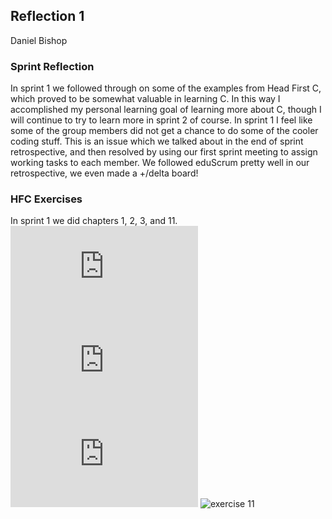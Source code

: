 ## Reflection 1
Daniel Bishop

### Sprint Reflection
In sprint 1 we followed through on some of the examples from Head First C, which proved to be somewhat valuable in learning C. In this way I accomplished my personal learning goal of learning more about C, though I will continue to try to learn more in sprint 2 of course. In sprint 1 I feel like some of the group members did not get a chance to do some of the cooler coding stuff. This is an issue which we talked about in the end of sprint retrospective, and then resolved by using our first sprint meeting to assign working tasks to each member. We followed eduScrum pretty well in our retrospective, we even made a +/delta board!

### HFC Exercises
In sprint 1 we did chapters 1, 2, 3, and 11.
![exercise 1](https://github.com/Daniel6/ExercisesInC/blob/master/exercises/ex01/hw1.c)
![exercise 2](https://github.com/Daniel6/ExercisesInC/blob/master/exercises/ex02/ex02.md)
![exercise 3](https://github.com/Daniel6/ExercisesInC/blob/master/exercises/ex03/tee.c)
![exercise 11]()